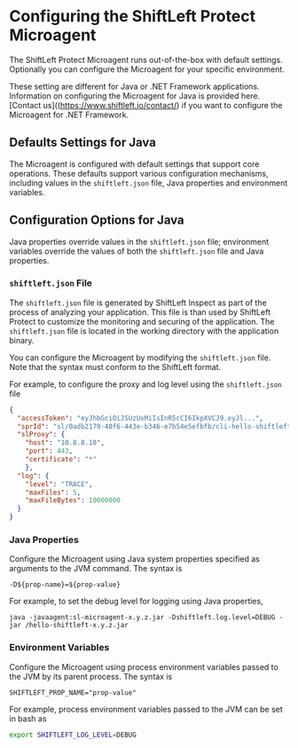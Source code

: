 # Configuring the ShiftLeft Protect Microagent

The ShiftLeft Protect Microagent runs out-of-the-box with default settings. Optionally you can configure the Microagent for your specific environment.

These setting are different for Java or .NET Framework applications. Information on configuring the Microagent for Java is provided here. [Contact us]((https://www.shiftleft.io/contact/) if you want to configure the Microagent for .NET Framework.

## Defaults Settings for Java

The Microagent is configured with default settings that support core operations. These defaults support various configuration mechanisms, including values in the `shiftleft.json` file, Java properties and environment variables. 

## Configuration Options for Java

Java properties override values in the `shiftleft.json` file; environment variables override the values of both the `shiftleft.json` file and Java properties.

### `shiftleft.json` File

The `shiftleft.json` file is generated by ShiftLeft Inspect as part of the process of analyzing your application. This file is than used by ShiftLeft Protect to customize the monitoring and securing of the application. The `shiftleft.json` file is located in the working directory with the application binary.

You can configure the Microagent by modifying the `shiftleft.json` file. Note that the syntax must conform to the ShiftLeft format.

For example, to configure the proxy and log level using the `shiftleft.json` file

```json
{
  "accessToken": "eyJhbGciOiJSUzUxMiIsInR5cCI6IkpXVCJ9.eyJl...",
  "sprId": "sl/0adb2179-40f6-443e-b346-e7b54e5efbfb/cli-hello-shiftleft-0.0.1.jar/.%2Fhello-shiftleft-0.0.1.jar/v/baseline",
  "slProxy": {
    "host": "10.8.8.10",
    "port": 443,
    "certificate": "*"
    },
  "log": {
    "level": "TRACE",
    "maxFiles": 5,
    "maxFileBytes": 10000000
  }
}
```

### Java Properties

Configure the Microagent using Java system properties specified as arguments to the JVM command. The syntax is

`-D${prop-name}=${prop-value}`

For example, to set the debug level for logging using Java properties,

```
java -javaagent:sl-microagent-x.y.z.jar -Dshiftleft.log.level=DEBUG -jar /hello-shiftleft-x.y.z.jar
```

### Environment Variables

Configure the Microagent using process environment variables passed to the JVM by its parent process. The syntax is

`SHIFTLEFT_PROP_NAME="prop-value"`

For example, process environment variables passed to the JVM can be set in bash as 

```bash
export SHIFTLEFT_LOG_LEVEL=DEBUG 
```
